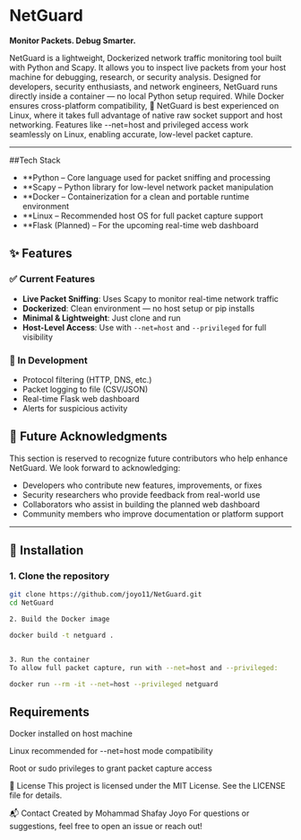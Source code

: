 # NetGuard
**Monitor Packets. Debug Smarter.**

NetGuard is a lightweight, Dockerized network traffic monitoring tool built with Python and Scapy. It allows you to inspect live packets from your host machine for debugging, research, or security analysis. Designed for developers, security enthusiasts, and network engineers, NetGuard runs directly inside a container — no local Python setup required. While Docker ensures cross-platform compatibility, 🐧 NetGuard is best experienced on Linux, where it takes full advantage of native raw socket support and host networking. Features like --net=host and privileged access work seamlessly on Linux, enabling accurate, low-level packet capture.

---
##Tech Stack
- **Python – Core language used for packet sniffing and processing
- **Scapy – Python library for low-level network packet manipulation
- **Docker – Containerization for a clean and portable runtime environment
- **Linux – Recommended host OS for full packet capture support
- **Flask (Planned) – For the upcoming real-time web dashboard

## ✨ Features

### ✅ Current Features
- **Live Packet Sniffing**: Uses Scapy to monitor real-time network traffic
- **Dockerized**: Clean environment — no host setup or pip installs
- **Minimal & Lightweight**: Just clone and run
- **Host-Level Access**: Use with `--net=host` and `--privileged` for full visibility

### 🚧 In Development
- Protocol filtering (HTTP, DNS, etc.)
- Packet logging to file (CSV/JSON)
- Real-time Flask web dashboard
- Alerts for suspicious activity

## 🔮 Future Acknowledgments

This section is reserved to recognize future contributors who help enhance NetGuard. We look forward to acknowledging:

- Developers who contribute new features, improvements, or fixes
- Security researchers who provide feedback from real-world use
- Collaborators who assist in building the planned web dashboard
- Community members who improve documentation or platform support

---

## 🐳 Installation

### 1. Clone the repository
```bash
git clone https://github.com/joyo11/NetGuard.git
cd NetGuard

2. Build the Docker image

docker build -t netguard .


3. Run the container
To allow full packet capture, run with --net=host and --privileged:

docker run --rm -it --net=host --privileged netguard
```


## Requirements
Docker installed on host machine

Linux recommended for --net=host mode compatibility

Root or sudo privileges to grant packet capture access

📜 License
This project is licensed under the MIT License. See the LICENSE file for details.

📬 Contact
Created by Mohammad Shafay Joyo
For questions or suggestions, feel free to open an issue or reach out!
